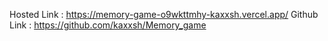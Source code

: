 Hosted Link : https://memory-game-o9wkttmhy-kaxxsh.vercel.app/
Github Link : https://github.com/kaxxsh/Memory_game
